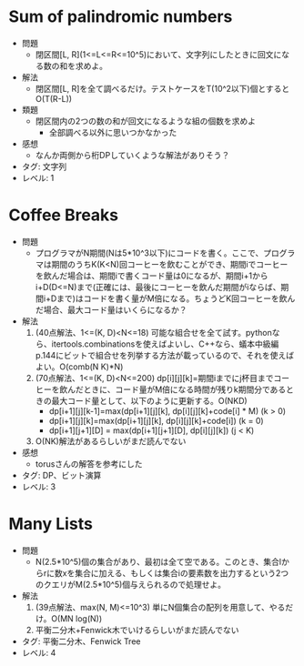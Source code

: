 # Sum of palindromic numbers

- 問題
    - 閉区間\[L, R\]\(1<=L<=R<=10^5\)において、文字列にしたときに回文になる数の和を求めよ。
- 解法
    - 閉区間[L, R]を全て調べるだけ。テストケースをT(10^2以下)個とするとO(T(R-L))
- 類題
    - 閉区間内の2つの数の和が回文になるような組の個数を求めよ
        - 全部調べる以外に思いつかなかった
- 感想
    - なんか両側から桁DPしていくような解法がありそう？
- タグ: 文字列
- レベル: 1

# Coffee Breaks

- 問題
    - プログラマがN期間(Nは5\*10^3以下)にコードを書く。ここで、プログラマは期間のうちK(K<N)回コーヒーを飲むことができ、期間iでコーヒーを飲んだ場合は、期間iで書くコード量は0になるが、期間i+1からi+D(D<=N)まで(正確には、最後にコーヒーを飲んだ期間がiならば、期間i+Dまで)はコードを書く量がM倍になる。ちょうどK回コーヒーを飲んだ場合、最大コード量はいくらになるか？
- 解法
    1. (40点解法、1<=(K, D)<N<=18) 可能な組合せを全て試す。pythonなら、itertools.combinationsを使えばよいし、C++なら、蟻本中級編p.144にビットで組合せを列挙する方法が載っているので、それを使えばよい。O(comb(N K)\*N)
    2. (70点解法、1<=(K, D)<N<=200) dp\[i\]\[j\]\[k\]=期間iまでにj杯目までコーヒーを飲んだときに、コード量がM倍になる時間が残りk期間分であるときの最大コード量として、以下のように更新する。O(NKD)
        - dp\[i+1\]\[j\]\[k-1\]=max(dp\[i+1\]\[j\]\[k\], dp\[i\]\[j\]\[k\]+code\[i\] * M) (k > 0)
        - dp\[i+1\]\[j\]\[k\]=max(dp\[i+1\]\[j\]\[k\], dp\[i\]\[j\]\[k\]+code\[i\]) (k = 0)
        - dp\[i+1\]\[j+1\]\[D\] = max(dp\[i+1\]\[j+1\]\[D\], dp\[i\]\[j\]\[k\]) (j < K)
    3. O(NK)解法があるらしいがまだ読んでない
- 感想
    - torusさんの解答を参考にした
- タグ: DP、ビット演算
- レベル: 3

# Many Lists

- 問題
    - N(2.5\*10^5)個の集合があり、最初は全て空である。このとき、集合lからrに数xを集合に加える、もしくは集合iの要素数を出力するという2つのクエリがM(2.5\*10^5)個与えられるので処理せよ。
- 解法
    1. (39点解法、max(N, M)<=10^3) 単にN個集合の配列を用意して、やるだけ。O(MN log(N))
    2. 平衡二分木+Fenwick木でいけるらしいがまだ読んでない
- タグ: 平衡二分木、Fenwick Tree
- レベル: 4
